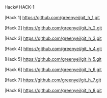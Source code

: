 Hack# HACK-1
<br> </br>
[Hack 1] https://github.com/greenyei/git_h_1.git
<br> </br>
[Hack 2] https://github.com/greenyei/git_h_2.git
<br> </br>
[Hack 3] https://github.com/greenyei/git_h_3.git
<br> </br>
[Hack 4] https://github.com/greenyei/git_h_4.git
<br> </br>
[Hack 5] https://github.com/greenyei/git_h_5.git
<br> </br>
[Hack 6] https://github.com/greenyei/git_h_6.git
<br> </br>
[Hack 7] https://github.com/greenyei/git_h_7.git
<br> </br>
[Hack 8] https://github.com/greenyei/git_h_8.git
